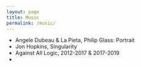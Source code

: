 ```yaml
---
layout: page
title: Music
permalink: /music/
---
```


- Angele Dubeau & La Pieta, Philip Glass: Portrait
- Jon Hopkins, Singularity
- Against All Logic, 2012-2017 & 2017-2019
- 
